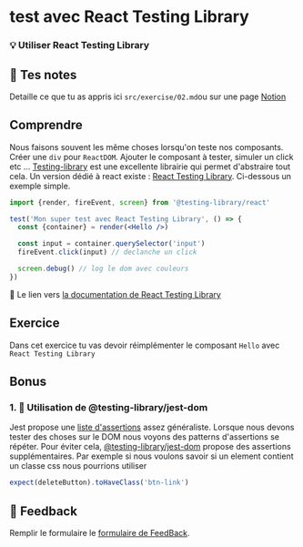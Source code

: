 # test avec React Testing Library

### 💡 Utiliser React Testing Library

## 📝 Tes notes

Detaille ce que tu as appris ici
`src/exercise/02.md`ou sur une page [Notion](https://go.mikecodeur.com/course-notes-template)

## Comprendre

Nous faisons souvent les même choses lorsqu'on teste nos composants. Créer une
`div` pour `ReactDOM`. Ajouter le composant à tester, simuler un click etc ...
[Testing-library](https://testing-library.com/) est une excellente librairie qui
permet d'abstraire tout cela. Un version dédié à react existe :
[React Testing Library](https://testing-library.com/docs/react-testing-library/intro/).
Ci-dessous un exemple simple.

```jsx
import {render, fireEvent, screen} from '@testing-library/react'

test('Mon super test avec React Testing Library', () => {
  const {container} = render(<Hello />)

  const input = container.querySelector('input')
  fireEvent.click(input) // declanche un click

  screen.debug() // log le dom avec couleurs
})
```

📑 Le lien vers
[la documentation de React Testing Library](https://testing-library.com/docs/react-testing-library/intro/)

## Exercice

Dans cet exercice tu vas devoir réimplémenter le composant `Hello` avec
`React Testing Library`

## Bonus

### 1. 🚀 Utilisation de @testing-library/jest-dom

Jest propose une [liste d'assertions](https://jestjs.io/fr/docs/expect) assez
généraliste. Lorsque nous devons tester des choses sur le DOM nous voyons des
patterns d'assertions se répéter. Pour éviter cela,
[@testing-library/jest-dom](https://github.com/testing-library/jest-dom) propose
des assertions supplémentaires. Par exemple si nous voulons savoir si un element
contient un classe css nous pourrions utiliser

```jsx
expect(deleteButton).toHaveClass('btn-link')
```

## 🐜 Feedback

Remplir le formulaire le
[formulaire de FeedBack](https://go.mikecodeur.com/cours-react-avis).
